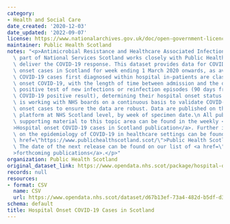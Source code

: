 ```yaml
---
category:
- Health and Social Care
date_created: '2020-12-03'
date_updated: '2022-09-07'
license: https://www.nationalarchives.gov.uk/doc/open-government-licence/version/3/
maintainer: Public Health Scotland
notes: "<p>Antimicrobial Resistance and Healthcare Associated Infection (ARHAI) Scotland,\
  \ part of National Services Scotland works closely with Public Health Scotland to\
  \ deliver the COVID-19 response. This dataset provides data for COVID-19 hospital\
  \ onset cases in Scotland for week ending 1 March 2020 onwards, as available.\n\
  \ COVID-19 cases first diagnosed within hospital in-patients are classed as hospital\
  \ onset COVID-19, with the length of time between admission and the date of first\
  \ positive test of new infections or reinfection episodes (90 days from previous\
  \ COVID-19 positive result), determining their hospital onset status. \n ARHAI Scotland\
  \ is working with NHS boards on a continuous basis to validate COVID-19 hospital\
  \ onset cases to ensure the data are robust. Data are published on the Open Data\
  \ platform at NHS Scotland level, by week of specimen date.\n All publications and\
  \ supporting material to this topic area can be found in the weekly <a href=\"https://publichealthscotland.scot/publications/hospital-onset-covid-19-cases-in-scotland/\"\
  >Hospital onset COVID-19 cases in Scotland publication</a>. Further information\
  \ on the epidemiology of COVID-19 in healthcare settings can be found on the <a\
  \ href=\"https://www.publichealthscotland.scot/\">Public Health Scotland website</a>.\
  \ The date of the next release can be found on our list of <a href=\"https://publichealthscotland.scot/publications/forthcoming-publications/\"\
  >forthcoming publications</a>.</p>"
organization: Public Health Scotland
original_dataset_link: https://www.opendata.nhs.scot/package/hospital-onset-covid-19-cases-in-scotland
records: null
resources:
- format: CSV
  name: CSV
  url: https://www.opendata.nhs.scot/dataset/d67b13ef-73a4-482d-b5df-d39d777540fd/resource/5acbccb1-e9d6-4ab2-a7ac-f3e4d378e7ec/download/hospitalonsetcovid_opendata.csv
schema: default
title: Hospital Onset COVID-19 Cases in Scotland
---
```

